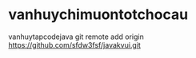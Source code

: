 # vanhuychimuontotchocau
vanhuytapcodejava
git remote add origin https://github.com/sfdw3fsf/javakvui.git

